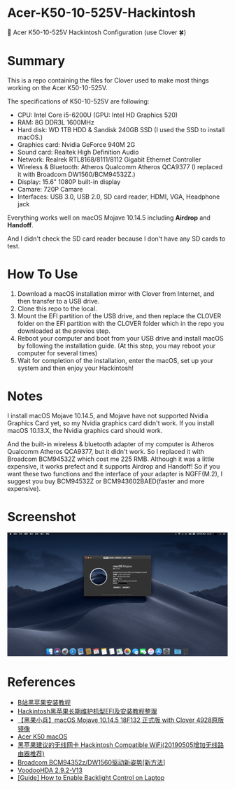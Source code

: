 # Acer-K50-10-525V-Hackintosh
🍎 Acer K50-10-525V Hackintosh Configuration (use Clover 🍀)

# Summary

This is a repo containing the files for Clover used to make most things working on the Acer K50-10-525V.

The specifications of K50-10-525V are following:

* CPU: Intel Core i5-6200U (GPU: Intel HD Graphics 520)
* RAM: 8G DDR3L 1600MHz
* Hard disk: WD 1TB HDD & Sandisk 240GB SSD (I used the SSD to install macOS.)
* Graphics card: Nvidia GeForce 940M 2G
* Sound card: Realtek High Definition Audio
* Network: Realrek RTL8168/8111/8112 Gigabit Ethernet Controller
* Wireless & Bluetooth: Atheros Qualcomm Atheros QCA9377 (I replaced it with Broadcom DW1560/BCM94532Z.)
* Display: 15.6" 1080P built-in display
* Camare: 720P Camare
* Interfaces: USB 3.0, USB 2.0, SD card reader, HDMI, VGA, Headphone jack

Everything works well on macOS Mojave 10.14.5 including **Airdrop** and **Handoff**.

And I didn't check the SD card reader because I don't have any SD cards to test.

# How To Use

1. Download a macOS installation mirror with Clover from Internet, and then transfer to a USB drive.
2. Clone this repo to the local.
3. Mount the EFI partition of the USB drive, and then replace the CLOVER folder on the EFI partition with the CLOVER folder which in the repo you downloaded at the previos step.
4. Reboot your computer and boot from your USB drive and install macOS by following the installation guide. (At this step, you may reboot your computer for several times)
5. Wait for completion of the installation, enter the macOS, set up your system and then enjoy your Hackintosh!

# Notes

I install macOS Mojave 10.14.5, and Mojave have not supported Nvidia Graphics Card yet, so my Nvidia graphics card didn't work. If you install macOS 10.13.X, the Nvidia graphics card should work.

And the built-in wireless & bluetooth adapter of my computer is Atheros Qualcomm Atheros QCA9377, but it didn't work. So I replaced it with Broadcom BCM94532Z which cost me 225 RMB. Although it was a little expensive, it works prefect and it supports Airdrop and Handoff! So if you want these two functions and the interface of your adapter is NGFF(M.2), I suggest you buy BCM94532Z or BCM943602BAED(faster and more expensive).

# Screenshot

![Screenshot](screenshot.png)

# References

* [B站黑苹果安装教程](https://www.sqlsec.com/2018/08/clover.html)
* [Hackintosh黑苹果长期维护机型EFI及安装教程整理](https://github.com/daliansky/Hackintosh)
* [【黑果小兵】macOS Mojave 10.14.5 18F132 正式版 with Clover 4928原版镜像](https://blog.daliansky.net/macOS-Mojave-10.14.5-18F132-official-version-with-Clover-4928-original-image.html)
* [Acer K50 macOS](https://github.com/khs1994/acer-k50-macos)
* [黑苹果建议的无线网卡 Hackintosh Compatible WiFi(20190505增加无线路由器推荐)](https://www.itpwd.com/330.html)
* [Broadcom BCM94352z/DW1560驱动新姿势[新方法]](https://blog.daliansky.net/Broadcom-BCM94352z-DW1560-drive-new-posture.html)
* [VoodooHDA 2.9.2-V13](https://github.com/chris1111/VoodooHDA-2.9.2-Clover-V13)
* [[Guide] How to Enable Backlight Control on Laptop](https://www.elitemacx86.com/threads/guide-how-to-enable-backlight-control-on-laptop.182/)


